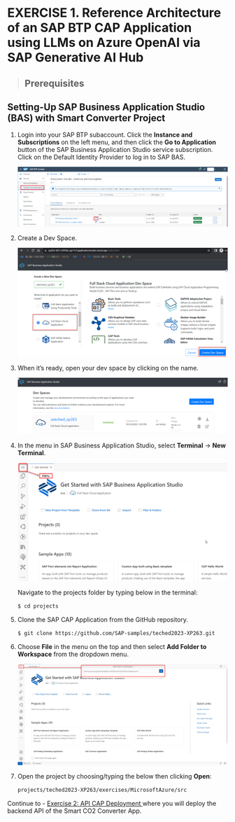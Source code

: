 # EXERCISE 1. Reference Architecture of an SAP BTP CAP Application using LLMs on Azure OpenAI via SAP Generative AI Hub

>## Prerequisites 

## Setting-Up SAP Business Application Studio (BAS) with Smart Converter Project

<!--Search for your user under **Security -> Users**. Click on **...** to seelct Assign Role Collection, search for **Business_Application_Studio** and assign all the roles to your user.

  ![Alt text](../assets/pre-basrole.png)-->

1. Login into your SAP BTP subaccount. Click the **Instance and Subscriptions** on the left menu, and then click the **Go to Application** button of the SAP Business Application Studio service subscription. Click on the Default Identity Provider to log in to SAP BAS.

    ![Alt text](../assets/cap-dev-1.png)

2. Create a Dev Space.

    ![Alt text](../assets/cap-dev-2.png)

3. When it’s ready, open your dev space by clicking on the name. 

    ![Alt text](../assets/cap-dev-3.png)


4. In the menu in SAP Business Application Studio, select **Terminal** &rarr; **New Terminal**.
  
    ![Alt text](../assets/bas_menu.png)

   Navigate to the projects folder by typing below in the terminal:

   ```bash
   $ cd projects
   ```

7. Clone the SAP CAP Application from the GitHub repository. 

   ```bash
   $ git clone https://github.com/SAP-samples/teched2023-XP263.git
   ```

8. Choose **File** in the menu on the top and then select **Add Folder to Workspace** from the dropdown menu.

    ![add workspace](../assets/add_workspace.png)

9. Open the project by choosing/typing the below then clicking **Open**:
    ```bash
    projects/teched2023-XP263/exercises/MicrosoftAzure/src
    ```
    
Continue to - [Exercise 2: API CAP Deployment ](../ex3.2/README.md) where you will deploy the backend API of the Smart CO2 Converter App.
